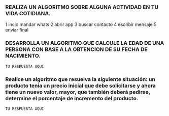 ### REALIZA UN ALGORITMO SOBRE ALGUNA ACTIVIDAD EN TU VIDA COTIDIANA.

1 incio mandar whats
2 abrir app
3 buscar contacto
4 escribir mensaje
5 enviar
final



### DESARROLLA UN ALGORITMO QUE CALCULE LA EDAD DE UNA PERSONA CON BASE A LA OBTENCION DE SU FECHA DE NACIMIENTO.

    TU RESPUESTA AQUI




###  Realice un algoritmo que resuelva la siguiente situación: un producto tenía un precio inicial que debe solicitarse y ahora tiene un nuevo valor, mayor, que también deberá pedirse, determine el porcentaje de incremento del producto. 

    TU RESPUESTA AQUI
